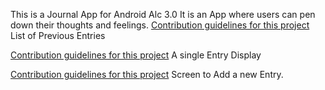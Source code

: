 This is a Journal App for Android Alc 3.0
It is an App where users can pen down their thoughts and feelings. 
[Contribution guidelines for this project](https://github.com/flawlessmiken/JounalApp/blob/master/JounalApp/app/apk/front.png)
List of  Previous Entries

[Contribution guidelines for this project](https://github.com/flawlessmiken/JounalApp/blob/master/JounalApp/app/apk/single.png)
A single Entry Display

[Contribution guidelines for this project](https://github.com/flawlessmiken/JounalApp/blob/master/JounalApp/app/apk/add.png)
Screen to Add a new Entry.



